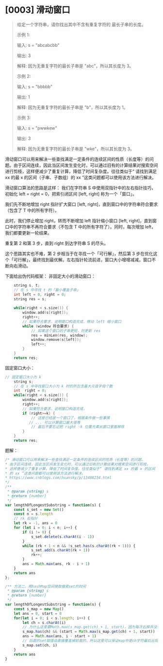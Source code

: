 # [0003] 滑动窗口

> 给定一个字符串，请你找出其中不含有重复字符的 最长子串的长度。
>
> 示例 1:
>
> 输入: s = "abcabcbb"
>
> 输出: 3 
>
> 解释: 因为无重复字符的最长子串是 "abc"，所以其长度为 3。
> 
> 示例 2:
>
> 输入: s = "bbbbb"
>
> 输出: 1
>
> 解释: 因为无重复字符的最长子串是 "b"，所以其长度为 1。
>
> 示例 3:
>
> 输入: s = "pwwkew"
>
> 输出: 3
>
> 解释: 因为无重复字符的最长子串是 "wke"，所以其长度为 3。

滑动窗口可以用来解决一些查找满足一定条件的连续区间的性质（长度等）的问题。由于区间连续，因此当区间发生变化时，可以通过旧有的计算结果对搜索空间进行剪枝，这样便减少了重复计算，降低了时间复杂度。往往类似于“ 请找到满足 xx 的最 x 的区间（子串、子数组）的 xx ”这类问题都可以使用该方法进行解决。

滑动窗口算法的思路是这样：
我们在字符串 S 中使用双指针中的左右指针技巧，初始化 left = right = 0，把索引闭区间 [left, right] 称为一个「窗口」。

我们先不断地增加 right 指针扩大窗口 [left, right]，直到窗口中的字符串符合要求（包含了 T 中的所有字符）。

此时，我们停止增加 right，转而不断增加 left 指针缩小窗口 [left, right]，直到窗口中的字符串不再符合要求（不包含 T 中的所有字符了）。同时，每次增加 left，我们都要更新一轮结果。

重复第 2 和第 3 步，直到 right 到达字符串 S 的尽头。

这个思路其实也不难，第 2 步相当于在寻找一个「可行解」，然后第 3 步在优化这个「可行解」，最终找到最优解。左右指针轮流前进，窗口大小增增减减，窗口不断向右滑动。

下面给出伪代码框架：
非固定大小的滑动窗口：
```cpp
    string s, t;
    // 在 s 中寻找 t 的「最小覆盖子串」
    int left = 0, right = 0;
    string res = s;
    
    while(right < s.size()) {
        window.add(s[right]);
        right++;
        // 如果符合要求，说明窗口构造完成，移动 left 缩小窗口
        while (window 符合要求) {
            // 如果这个窗口的子串更短，则更新 res
            res = minLen(res, window);
            window.remove(s[left]);
            left++;
        }
    }
    return res;
```

固定窗口大小：
```cpp
// 固定窗口大小为 k
    string s;
    // 在 s 中寻找窗口大小为 k 时的所包含最大元音字母个数
    int  right = 0;
    while(right < s.size()) {
        window.add(s[right]);
        right++;
        // 如果符合要求，说明窗口构造完成，
        if (right>=k) {
            // 这是已经是一个窗口了，根据条件做一些事情
           // ... 可以计算窗口最大值等 
            // 最后不要忘记把 right -k 位置元素从窗口里面移除
        }
    }
    return res;
```

题解：
```js
/* 滑动窗口可以用来解决一些查找满足一定条件的连续区间的性质（长度等）的问题。
* 由于区间连续，因此当区间发生变化时，可以通过旧有的计算结果对搜索空间进行剪枝，
* 这样便减少了重复计算，降低了时间复杂度。往往类似于“ 请找到满足 xx 的最 x 的区间（子串、子数组）
* 的 xx ”这类问题都可以使用该方法进行解决。
* https://www.cnblogs.com/huansky/p/13488234.html
*/
/**
 * @param {string} s
 * @return {number}
 */
var lengthOfLongestSubstring = function(s) {
    const s_set = new Set()
    const n = s.length
    // rk 右指针
    let rk = -1, ans = 0
    for (let i = 0; i < n; i++) {
        if (i != 0) {
            s_set.delete(s.charAt(i - 1))
        }
        while (rk + 1 < n && !s_set.has(s.charAt(rk + 1))) {
            s_set.add(s.charAt(rk + 1))
            rk++;
        }
        ans = Math.max(ans, rk - i + 1)
    }
    return ans
};

/** 方法二，用hashMap空间换取搜索set的时间
 * @param {string} s
 * @return {number}
 */
var lengthOfLongestSubstring = function(s) {
    const s_map = new Map()
    let ans = 0, start = 0
    for(let i = 0; i < s.length; i++) {
        let ch = s.charAt(i)
        // 为什么这里要Math.max(s_map.get(ch) + 1, start)，因为每次右移并没有清空map
        s_map.has(ch) && (start = Math.max(s_map.get(ch) + 1, start))
        ans = Math.max(ans, i - start + 1)
        // 后面的set赋值会直接覆盖掉前面的，所以这里可以保证map中是ch字符最后出现的index
        s_map.set(ch, i)
    }
    return ans
}
```